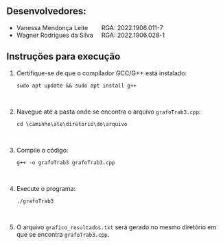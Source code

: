 ## Desenvolvedores: 
- Vanessa Mendonça Leite &nbsp;&nbsp;&nbsp;&nbsp;&nbsp;&nbsp;&nbsp;RGA: 2022.1906.011-7
- Wagner Rodrigues da Silva &nbsp;&nbsp;&nbsp;&nbsp;RGA: 2022.1906.028-1

## Instruções para execução

1. Certifique-se de que o compilador GCC/G++ está instalado:
    ```
    sudo apt update && sudo apt install g++
    ```
<br>

2. Navegue até a pasta onde se encontra o arquivo `grafoTrab3.cpp`:
    ```
    cd \caminho\ate\diretorio\do\arquivo
    ```

<br>

3. Compile o código:
    ```
    g++ -o grafoTrab3 grafoTrab3.cpp
    ```

<br>

4. Execute o programa:
    ```
    ./grafoTrab3
    ```

<br>

5. O arquivo `grafico_resultados.txt` será gerado no mesmo diretório em que se encontra `grafoTrab3.cpp`.


